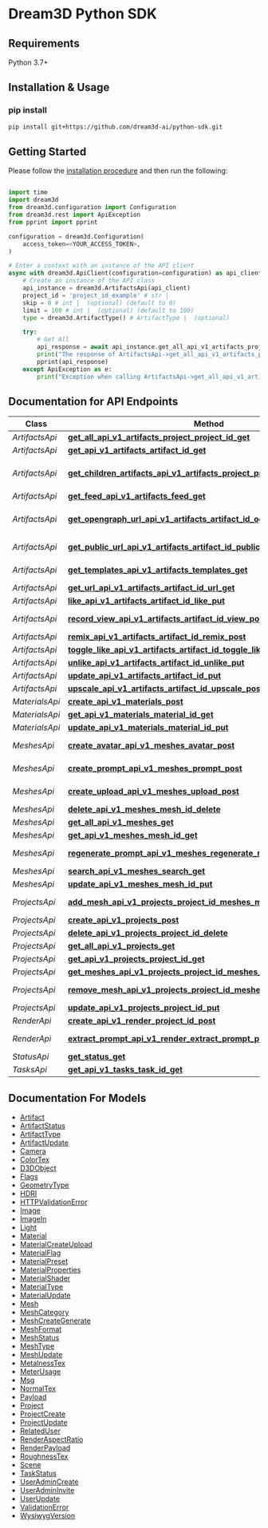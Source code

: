 # Dream3D Python SDK

## Requirements

Python 3.7+

## Installation & Usage
### pip install


```sh
pip install git+https://github.com/dream3d-ai/python-sdk.git
```

## Getting Started

Please follow the [installation procedure](#installation--usage) and then run the following:

```python

import time
import dream3d
from dream3d.configuration import Configuration
from dream3d.rest import ApiException
from pprint import pprint

configuration = dream3d.Configuration(
    access_token=<YOUR_ACCESS_TOKEN>,
)

# Enter a context with an instance of the API client
async with dream3d.ApiClient(configuration=configuration) as api_client:
    # Create an instance of the API class
    api_instance = dream3d.ArtifactsApi(api_client)
    project_id = 'project_id_example' # str | 
    skip = 0 # int |  (optional) (default to 0)
    limit = 100 # int |  (optional) (default to 100)
    type = dream3d.ArtifactType() # ArtifactType |  (optional)

    try:
        # Get All
        api_response = await api_instance.get_all_api_v1_artifacts_project_project_id_get(project_id, skip=skip, limit=limit, type=type)
        print("The response of ArtifactsApi->get_all_api_v1_artifacts_project_project_id_get:\n")
        pprint(api_response)
    except ApiException as e:
        print("Exception when calling ArtifactsApi->get_all_api_v1_artifacts_project_project_id_get: %s\n" % e)

```

## Documentation for API Endpoints

Class | Method | HTTP request | Description
------------ | ------------- | ------------- | -------------
*ArtifactsApi* | [**get_all_api_v1_artifacts_project_project_id_get**](docs/ArtifactsApi.md#get_all_api_v1_artifacts_project_project_id_get) | **GET** /api/v1/artifacts/project/{project_id} | Get All
*ArtifactsApi* | [**get_api_v1_artifacts_artifact_id_get**](docs/ArtifactsApi.md#get_api_v1_artifacts_artifact_id_get) | **GET** /api/v1/artifacts/{artifact_id} | Get
*ArtifactsApi* | [**get_children_artifacts_api_v1_artifacts_project_project_id_parent_id_get**](docs/ArtifactsApi.md#get_children_artifacts_api_v1_artifacts_project_project_id_parent_id_get) | **GET** /api/v1/artifacts/project/{project_id}/{parent_id} | Get Children Artifacts
*ArtifactsApi* | [**get_feed_api_v1_artifacts_feed_get**](docs/ArtifactsApi.md#get_feed_api_v1_artifacts_feed_get) | **GET** /api/v1/artifacts/feed | Get Feed
*ArtifactsApi* | [**get_opengraph_url_api_v1_artifacts_artifact_id_og_get**](docs/ArtifactsApi.md#get_opengraph_url_api_v1_artifacts_artifact_id_og_get) | **GET** /api/v1/artifacts/{artifact_id}/og | Get Opengraph Url
*ArtifactsApi* | [**get_public_url_api_v1_artifacts_artifact_id_public_get**](docs/ArtifactsApi.md#get_public_url_api_v1_artifacts_artifact_id_public_get) | **GET** /api/v1/artifacts/{artifact_id}/public | Get Public Url
*ArtifactsApi* | [**get_templates_api_v1_artifacts_templates_get**](docs/ArtifactsApi.md#get_templates_api_v1_artifacts_templates_get) | **GET** /api/v1/artifacts/templates | Get Templates
*ArtifactsApi* | [**get_url_api_v1_artifacts_artifact_id_url_get**](docs/ArtifactsApi.md#get_url_api_v1_artifacts_artifact_id_url_get) | **GET** /api/v1/artifacts/{artifact_id}/url | Get Url
*ArtifactsApi* | [**like_api_v1_artifacts_artifact_id_like_put**](docs/ArtifactsApi.md#like_api_v1_artifacts_artifact_id_like_put) | **PUT** /api/v1/artifacts/{artifact_id}/like | Like
*ArtifactsApi* | [**record_view_api_v1_artifacts_artifact_id_view_post**](docs/ArtifactsApi.md#record_view_api_v1_artifacts_artifact_id_view_post) | **POST** /api/v1/artifacts/{artifact_id}/view | Record View
*ArtifactsApi* | [**remix_api_v1_artifacts_artifact_id_remix_post**](docs/ArtifactsApi.md#remix_api_v1_artifacts_artifact_id_remix_post) | **POST** /api/v1/artifacts/{artifact_id}/remix | Remix
*ArtifactsApi* | [**toggle_like_api_v1_artifacts_artifact_id_toggle_like_put**](docs/ArtifactsApi.md#toggle_like_api_v1_artifacts_artifact_id_toggle_like_put) | **PUT** /api/v1/artifacts/{artifact_id}/toggle-like | Toggle Like
*ArtifactsApi* | [**unlike_api_v1_artifacts_artifact_id_unlike_put**](docs/ArtifactsApi.md#unlike_api_v1_artifacts_artifact_id_unlike_put) | **PUT** /api/v1/artifacts/{artifact_id}/unlike | Unlike
*ArtifactsApi* | [**update_api_v1_artifacts_artifact_id_put**](docs/ArtifactsApi.md#update_api_v1_artifacts_artifact_id_put) | **PUT** /api/v1/artifacts/{artifact_id} | Update
*ArtifactsApi* | [**upscale_api_v1_artifacts_artifact_id_upscale_post**](docs/ArtifactsApi.md#upscale_api_v1_artifacts_artifact_id_upscale_post) | **POST** /api/v1/artifacts/{artifact_id}/upscale | Upscale
*MaterialsApi* | [**create_api_v1_materials_post**](docs/MaterialsApi.md#create_api_v1_materials_post) | **POST** /api/v1/materials/ | Create
*MaterialsApi* | [**get_api_v1_materials_material_id_get**](docs/MaterialsApi.md#get_api_v1_materials_material_id_get) | **GET** /api/v1/materials/{material_id} | Get
*MaterialsApi* | [**update_api_v1_materials_material_id_put**](docs/MaterialsApi.md#update_api_v1_materials_material_id_put) | **PUT** /api/v1/materials/{material_id} | Update
*MeshesApi* | [**create_avatar_api_v1_meshes_avatar_post**](docs/MeshesApi.md#create_avatar_api_v1_meshes_avatar_post) | **POST** /api/v1/meshes/avatar | Create Avatar
*MeshesApi* | [**create_prompt_api_v1_meshes_prompt_post**](docs/MeshesApi.md#create_prompt_api_v1_meshes_prompt_post) | **POST** /api/v1/meshes/prompt | Create Prompt
*MeshesApi* | [**create_upload_api_v1_meshes_upload_post**](docs/MeshesApi.md#create_upload_api_v1_meshes_upload_post) | **POST** /api/v1/meshes/upload | Create Upload
*MeshesApi* | [**delete_api_v1_meshes_mesh_id_delete**](docs/MeshesApi.md#delete_api_v1_meshes_mesh_id_delete) | **DELETE** /api/v1/meshes/{mesh_id} | Delete
*MeshesApi* | [**get_all_api_v1_meshes_get**](docs/MeshesApi.md#get_all_api_v1_meshes_get) | **GET** /api/v1/meshes/ | Get All
*MeshesApi* | [**get_api_v1_meshes_mesh_id_get**](docs/MeshesApi.md#get_api_v1_meshes_mesh_id_get) | **GET** /api/v1/meshes/{mesh_id} | Get
*MeshesApi* | [**regenerate_prompt_api_v1_meshes_regenerate_mesh_id_put**](docs/MeshesApi.md#regenerate_prompt_api_v1_meshes_regenerate_mesh_id_put) | **PUT** /api/v1/meshes/regenerate/{mesh_id} | Regenerate Prompt
*MeshesApi* | [**search_api_v1_meshes_search_get**](docs/MeshesApi.md#search_api_v1_meshes_search_get) | **GET** /api/v1/meshes/search | Search
*MeshesApi* | [**update_api_v1_meshes_mesh_id_put**](docs/MeshesApi.md#update_api_v1_meshes_mesh_id_put) | **PUT** /api/v1/meshes/{mesh_id} | Update
*ProjectsApi* | [**add_mesh_api_v1_projects_project_id_meshes_mesh_id_put**](docs/ProjectsApi.md#add_mesh_api_v1_projects_project_id_meshes_mesh_id_put) | **PUT** /api/v1/projects/{project_id}/meshes/{mesh_id} | Add Mesh
*ProjectsApi* | [**create_api_v1_projects_post**](docs/ProjectsApi.md#create_api_v1_projects_post) | **POST** /api/v1/projects/ | Create
*ProjectsApi* | [**delete_api_v1_projects_project_id_delete**](docs/ProjectsApi.md#delete_api_v1_projects_project_id_delete) | **DELETE** /api/v1/projects/{project_id} | Delete
*ProjectsApi* | [**get_all_api_v1_projects_get**](docs/ProjectsApi.md#get_all_api_v1_projects_get) | **GET** /api/v1/projects/ | Get All
*ProjectsApi* | [**get_api_v1_projects_project_id_get**](docs/ProjectsApi.md#get_api_v1_projects_project_id_get) | **GET** /api/v1/projects/{project_id} | Get
*ProjectsApi* | [**get_meshes_api_v1_projects_project_id_meshes_get**](docs/ProjectsApi.md#get_meshes_api_v1_projects_project_id_meshes_get) | **GET** /api/v1/projects/{project_id}/meshes | Get Meshes
*ProjectsApi* | [**remove_mesh_api_v1_projects_project_id_meshes_mesh_id_delete**](docs/ProjectsApi.md#remove_mesh_api_v1_projects_project_id_meshes_mesh_id_delete) | **DELETE** /api/v1/projects/{project_id}/meshes/{mesh_id} | Remove Mesh
*ProjectsApi* | [**update_api_v1_projects_project_id_put**](docs/ProjectsApi.md#update_api_v1_projects_project_id_put) | **PUT** /api/v1/projects/{project_id} | Update
*RenderApi* | [**create_api_v1_render_project_id_post**](docs/RenderApi.md#create_api_v1_render_project_id_post) | **POST** /api/v1/render/{project_id} | Create
*RenderApi* | [**extract_prompt_api_v1_render_extract_prompt_post**](docs/RenderApi.md#extract_prompt_api_v1_render_extract_prompt_post) | **POST** /api/v1/render/extract-prompt | Extract Prompt
*StatusApi* | [**get_status_get**](docs/StatusApi.md#get_status_get) | **GET** / | Get Status
*TasksApi* | [**get_api_v1_tasks_task_id_get**](docs/TasksApi.md#get_api_v1_tasks_task_id_get) | **GET** /api/v1/tasks/{task_id} | Get


## Documentation For Models

 - [Artifact](docs/Artifact.md)
 - [ArtifactStatus](docs/ArtifactStatus.md)
 - [ArtifactType](docs/ArtifactType.md)
 - [ArtifactUpdate](docs/ArtifactUpdate.md)
 - [Camera](docs/Camera.md)
 - [ColorTex](docs/ColorTex.md)
 - [D3DObject](docs/D3DObject.md)
 - [Flags](docs/Flags.md)
 - [GeometryType](docs/GeometryType.md)
 - [HDRI](docs/HDRI.md)
 - [HTTPValidationError](docs/HTTPValidationError.md)
 - [Image](docs/Image.md)
 - [ImageIn](docs/ImageIn.md)
 - [Light](docs/Light.md)
 - [Material](docs/Material.md)
 - [MaterialCreateUpload](docs/MaterialCreateUpload.md)
 - [MaterialFlag](docs/MaterialFlag.md)
 - [MaterialPreset](docs/MaterialPreset.md)
 - [MaterialProperties](docs/MaterialProperties.md)
 - [MaterialShader](docs/MaterialShader.md)
 - [MaterialType](docs/MaterialType.md)
 - [MaterialUpdate](docs/MaterialUpdate.md)
 - [Mesh](docs/Mesh.md)
 - [MeshCategory](docs/MeshCategory.md)
 - [MeshCreateGenerate](docs/MeshCreateGenerate.md)
 - [MeshFormat](docs/MeshFormat.md)
 - [MeshStatus](docs/MeshStatus.md)
 - [MeshType](docs/MeshType.md)
 - [MeshUpdate](docs/MeshUpdate.md)
 - [MetalnessTex](docs/MetalnessTex.md)
 - [MeterUsage](docs/MeterUsage.md)
 - [Msg](docs/Msg.md)
 - [NormalTex](docs/NormalTex.md)
 - [Payload](docs/Payload.md)
 - [Project](docs/Project.md)
 - [ProjectCreate](docs/ProjectCreate.md)
 - [ProjectUpdate](docs/ProjectUpdate.md)
 - [RelatedUser](docs/RelatedUser.md)
 - [RenderAspectRatio](docs/RenderAspectRatio.md)
 - [RenderPayload](docs/RenderPayload.md)
 - [RoughnessTex](docs/RoughnessTex.md)
 - [Scene](docs/Scene.md)
 - [TaskStatus](docs/TaskStatus.md)
 - [UserAdminCreate](docs/UserAdminCreate.md)
 - [UserAdminInvite](docs/UserAdminInvite.md)
 - [UserUpdate](docs/UserUpdate.md)
 - [ValidationError](docs/ValidationError.md)
 - [WysiwygVersion](docs/WysiwygVersion.md)

